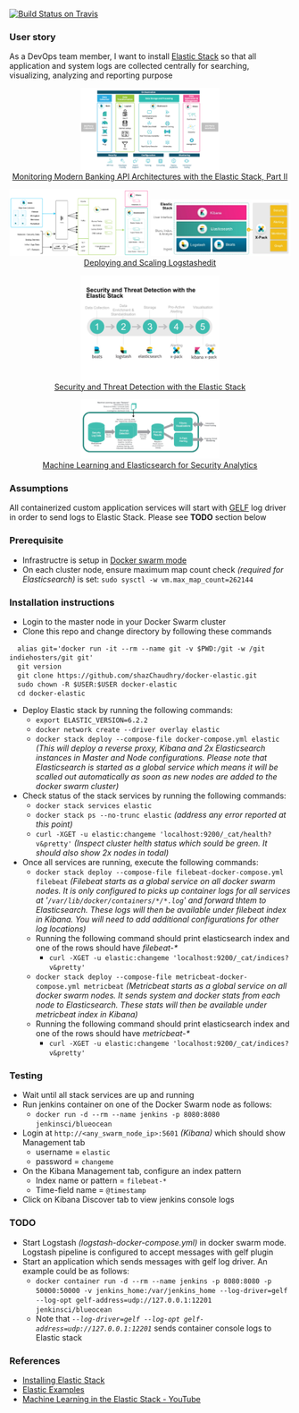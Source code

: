 [![Build Status on Travis](https://travis-ci.org/shazChaudhry/docker-elastic.svg?branch=server.basePath "CI build status on Travis")](https://travis-ci.org/shazChaudhry/docker-elastic)

### User story
As a DevOps team member, I want to install [Elastic Stack](https://www.elastic.co/products) so that all application and system logs are collected centrally for searching, visualizing, analyzing and reporting purpose

<p align="center">
  <img src="./pics/monitoring.png" alt="monitoring" style="width: 250px;" /><br>
  <a href="https://www.elastic.co/blog/psd2-architectures-with-the-elastic-stack-part-ii">Monitoring Modern Banking API Architectures with the Elastic Stack, Part II</a>
</p>

<p align="center">
  <img src="./pics/elastic-stack.png" alt="Beats platform" style="width: 250px;"/>
  <img src="./pics/elastic-products.PNG" alt="Elastic products" style="width: 250px;"/>
  <br>
  <a href="https://www.elastic.co/guide/en/logstash/current/deploying-and-scaling.html">Deploying and Scaling Logstashedit</a>
</p>

<p align="center">
  <img src="./pics/cyber-webinar-thumbnail.jpeg" alt="Threat Detection" style="width: 250px;" /><br>
  <a href="https://www.elastic.co/webinars/security-and-threat-detection-with-the-elastic-stack">Security and Threat Detection with the Elastic Stack</a>
</p>

<p align="center">
  <img src="./pics/machine-learning.png" alt="Machine Learning" style="width: 250px;" /><br>
  <a href="https://www.elastic.co/webinars/security-and-threat-detection-with-the-elastic-stack">Machine Learning and Elasticsearch for Security Analytics</a>
</p>


### Assumptions
All containerized custom application services will start with [GELF](http://docs.graylog.org/en/2.2/pages/gelf.html) log driver in order to send logs to Elastic Stack. Please see **TODO** section below

### Prerequisite
* Infrastructre is setup in [Docker swarm mode](https://docs.docker.com/engine/swarm/)
* On each cluster node, ensure maximum map count check _(required for Elasticsearch)_ is set: `sudo sysctl -w vm.max_map_count=262144`

### Installation instructions
* Login to the master node in your Docker Swarm cluster
* Clone this repo and change directory by following these commands
```
  alias git='docker run -it --rm --name git -v $PWD:/git -w /git indiehosters/git git'
  git version
  git clone https://github.com/shazChaudhry/docker-elastic.git
  sudo chown -R $USER:$USER docker-elastic
  cd docker-elastic
  ```
* Deploy Elastic stack by running the following commands:
  * `export ELASTIC_VERSION=6.2.2`
  * `docker network create --driver overlay elastic`
  * `docker stack deploy --compose-file docker-compose.yml elastic` _(This will deploy a reverse proxy, Kibana and 2x Elasticsearch instances in Master and Node configurations. Please note that Elasticsearch is started as a global service which means it will be scalled out automatically as soon as new nodes are added to the docker swarm cluster)_
* Check status of the stack services by running the following commands:
  * `docker stack services elastic`
  * `docker stack ps --no-trunc elastic` _(address any error reported at this point)_
  * `curl -XGET -u elastic:changeme 'localhost:9200/_cat/health?v&pretty'` _(Inspect cluster helth status which sould be green. It should also show 2x nodes in todal)_
* Once all services are running, execute the following commands:
  * `docker stack deploy --compose-file filebeat-docker-compose.yml filebeat`  _(Filebeat starts as a global service on all docker swarm nodes. It is only configured to picks up container logs for all services at '`/var/lib/docker/containers/*/*.log`' and forward thtem to Elasticsearch. These logs will then be available under filebeat index in Kibana. You will need to add additional configurations for other log locations)_
  * Running the following command should print elasticsearch index and one of the rows should have _filebeat-*_
    * `curl -XGET -u elastic:changeme 'localhost:9200/_cat/indices?v&pretty'`
  * `docker stack deploy --compose-file metricbeat-docker-compose.yml metricbeat`  _(Metricbeat starts as a global service on all docker swarm nodes. It sends system and docker stats from each node to Elasticsearch. These stats will then be available under metricbeat index in Kibana)_
  * Running the following command should print elasticsearch index and one of the rows should have _metricbeat-*_
    * `curl -XGET -u elastic:changeme 'localhost:9200/_cat/indices?v&pretty'`

### Testing
* Wait until all stack services are up and running
* Run jenkins container on one of the Docker Swarm node as follows:
  * `docker run -d --rm --name jenkins -p 8080:8080 jenkinsci/blueocean`
* Login at `http://<any_swarm_node_ip>:5601` _(Kibana)_ which should show Management tab
  * username = `elastic`
  * password = `changeme`
* On the Kibana Management tab, configure an index pattern
  * Index name or pattern = `filebeat-*`
  * Time-field name = `@timestamp`
* Click on Kibana Discover tab to view jenkins console logs

### TODO
* Start Logstash _(logstash-docker-compose.yml)_ in docker swarm mode. Logstash pipeline is configured to accept messages with gelf plugin
* Start an application which sends messages with gelf log driver. An example could be as follows:
  * `docker container run -d --rm --name jenkins -p 8080:8080 -p 50000:50000 -v jenkins_home:/var/jenkins_home --log-driver=gelf --log-opt gelf-address=udp://127.0.0.1:12201  jenkinsci/blueocean`
  * Note that _`--log-driver=gelf --log-opt gelf-address=udp://127.0.0.1:12201`_ sends container console logs to Elastic stack

### References
- [Installing Elastic Stack](https://www.elastic.co/guide/en/elastic-stack/current/installing-elastic-stack.html)
- [Elastic Examples](https://github.com/elastic/examples)
- [ Machine Learning in the Elastic Stack - YouTube](https://www.youtube.com/watch?v=n6xW6YWYgs0&feature=youtu.be)

